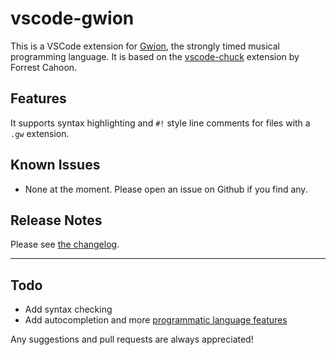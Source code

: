 # vscode-gwion

This is a VSCode extension for [Gwion](https://gwion.github.io/Gwion/), the strongly timed musical programming language. It is based on the [vscode-chuck](https://github.com/forrcaho/vscode-chuck) extension by Forrest Cahoon.

## Features

It supports syntax highlighting and `#!` style line comments for files with a `.gw` extension.

## Known Issues

- None at the moment. Please open an issue on Github if you find any.

## Release Notes

Please see [the changelog](CHANGELOG.md).

---------------------------------------------------------

## Todo

- Add syntax checking
- Add autocompletion and more [programmatic language features](https://code.visualstudio.com/api/language-extensions/programmatic-language-features)


Any suggestions and pull requests are always appreciated!

